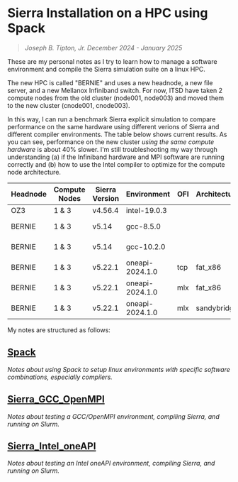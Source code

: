# Sierra Installation on a HPC using Spack
>*Joseph B. Tipton, Jr.*
>*December 2024 - January 2025*

These are my personal notes as I try to learn how to manage a software environment and compile the Sierra simulation suite on a linux HPC.

The new HPC is called "BERNIE" and uses a new headnode, a new file server, and a new Mellanox Infiniband switch.  For now, ITSD have taken 2 compute nodes from the old cluster (node001, node003) and moved them to the new cluster (cnode001, cnode003).

In this way, I can run a benchmark Sierra explicit simulation to compare performance on the same hardware using different verions of Sierra and different compiler environments.  The table below shows current results.  As you can see, performance on the new cluster _using the same compute hardware_ is about 40% slower.  I'm still troubleshooting my way through understanding (a) if the Infiniband hardware and MPI software are running correctly and (b) how to use the Intel compiler to optimize for the compute node architecture.

Headnode | Compute Nodes | Sierra Version | Environment | OFI | Architecture | Time
--- | --- | --- | --- | --- | --- | ---
OZ3 | 1 & 3 | v4.56.4 | intel-19.0.3 | | | 900 s
BERNIE | 1 & 3 | v5.14 | gcc-8.5.0 | | | 1,497 s
BERNIE | 1 & 3 | v5.14 | gcc-10.2.0 | | | 1,558 s
BERNIE | 1 & 3 | v5.22.1 | oneapi-2024.1.0 | tcp | fat_x86 | 1,566 s
BERNIE | 1 & 3 | v5.22.1 | oneapi-2024.1.0 | mlx | fat_x86 | 1,415 s
BERNIE | 1 & 3 | v5.22.1 | oneapi-2024.1.0 | mlx | sandybridge | 1,372 s

My notes are structured as follows:

## [Spack](Spack.md)
_Notes about using Spack to setup linux environments with specific software combinations, especially compilers._

## [Sierra_GCC_OpenMPI](Sierra_GCC_OpenMPI.md) 
_Notes about testing a GCC/OpenMPI environment, compiling Sierra, and running on Slurm._

## [Sierra_Intel_oneAPI](Sierra_Intel_oneAPI.md) 
_Notes about testing an Intel oneAPI environment, compiling Sierra, and running on Slurm._




















